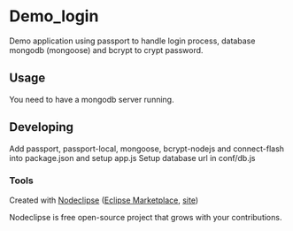 

# Demo_login
Demo application using passport to handle login process, database mongodb (mongoose) and bcrypt to crypt password. 


## Usage
You need to have a mongodb server running.


## Developing
Add passport, passport-local, mongoose, bcrypt-nodejs and connect-flash into package.json and setup app.js
Setup database url in conf/db.js


### Tools

Created with [Nodeclipse](https://github.com/Nodeclipse/nodeclipse-1)
 ([Eclipse Marketplace](http://marketplace.eclipse.org/content/nodeclipse), [site](http://www.nodeclipse.org))   

Nodeclipse is free open-source project that grows with your contributions.
